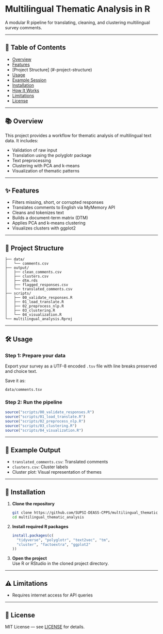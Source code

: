 # Multilingual Thematic Analysis in R

A modular R pipeline for translating, cleaning, and clustering multilingual survey comments.

---

## 📑 Table of Contents
- [Overview](#-overview)
- [Features](#-features)
- [Project Structure] (#-project-structure)
- [Usage](#-usage)
- [Example Session](#-example-session)
- [Installation](#-installation)
- [How It Works](#-how-it-works)
- [Limitations](#-limitations)
- [License](#-license)

---

## 📚 Overview

This project provides a workflow for thematic analysis of multilingual text data. It includes:

- Validation of raw input  
- Translation using the polyglotr package  
- Text preprocessing  
- Clustering with PCA and k-means  
- Visualization of thematic patterns

---

## ✨ Features

- Filters missing, short, or corrupted responses  
- Translates comments to English via MyMemory API  
- Cleans and tokenizes text  
- Builds a document-term matrix (DTM)  
- Applies PCA and k-means clustering  
- Visualizes clusters with ggplot2

---

## 📂 Project Structure

```
├── data/
│   └── comments.csv
├── output/
│   ├── clean_comments.csv
│   ├── clusters.csv
│   ├── dtm.rds
│   ├── flagged_responses.csv
│   └── translated_comments.csv
├── scripts/
│   ├── 00_validate_responses.R
│   ├── 01_load_translate.R
│   ├── 02_preprocess_nlp.R
│   ├── 03_clustering.R
│   └── 04_visualization.R
└── multilingual_analysis.Rproj
```

---

## 🛠 Usage

### Step 1: Prepare your data

Export your survey as a UTF-8 encoded `.tsv` file with line breaks preserved and choice text.

Save it as:

```bash
data/comments.tsv
```

### Step 2: Run the pipeline

```r
source("scripts/00_validate_responses.R")
source("scripts/01_load_translate.R")
source("scripts/02_preprocess_nlp.R")
source("scripts/03_clustering.R")
source("scripts/04_visualization.R")
```

---

## 📂 Example Output

- `translated_comments.csv`: Translated comments  
- `clusters.csv`: Cluster labels  
- Cluster plot: Visual representation of themes

---

## 🚀 Installation

1. **Clone the repository**
	```bash
	git clone https://github.com/SUPSI-DEASS-CPPS/multilingual_thematic_analysis.git
	cd multilingual_thematic_analysis
	```

2. **Install required R packages**
	```r
	install.packages(c(
	  "tidyverse", "polyglotr", "text2vec", "tm",
	  "cluster", "factoextra", "ggplot2"
	))
	```

3. **Open the project**  
   Use R or RStudio in the cloned project directory.

---

## ⚠️ Limitations

- Requires internet access for API queries

---

## 📜 License

MIT License — see [LICENSE](LICENSE) for details.
